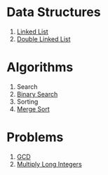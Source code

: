 # Data Structures
1. [Linked List](data_structures/linked_list.py)
2. [Double Linked List](data_structures/linked_list2.py)

# Algorithms
1. Search
  1. [Binary Search](algorithms/binary_search.py)
2. Sorting
  1. [Merge Sort](algorithms/merge_sort.py)

# Problems
1. [GCD](problems/gcd.py)
2. [Multiply Long Integers](problems/multiply.py)
